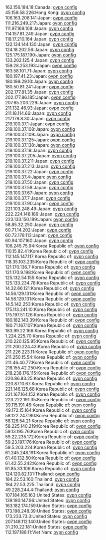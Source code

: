 162.156.184.18:Canada: [ovpn config](vpn/162_156_184_18.ovpn)  
45.159.58.226:Hong Kong: [ovpn config](vpn/45_159_58_226.ovpn)  
106.163.208.141:Japan: [ovpn config](vpn/106_163_208_141.ovpn)  
111.216.249.217:Japan: [ovpn config](vpn/111_216_249_217.ovpn)  
111.97.169.108:Japan: [ovpn config](vpn/111_97_169_108.ovpn)  
114.157.81.249:Japan: [ovpn config](vpn/114_157_81_249.ovpn)  
118.17.210.164:Japan: [ovpn config](vpn/118_17_210_164.ovpn)  
122.134.144.130:Japan: [ovpn config](vpn/122_134_144_130.ovpn)  
124.18.202.56:Japan: [ovpn config](vpn/124_18_202_56.ovpn)  
125.175.187.190:Japan: [ovpn config](vpn/125_175_187_190.ovpn)  
133.202.125.4:Japan: [ovpn config](vpn/133_202_125_4.ovpn)  
159.28.253.193:Japan: [ovpn config](vpn/159_28_253_193.ovpn)  
163.58.101.71:Japan: [ovpn config](vpn/163_58_101_71.ovpn)  
180.197.41.23:Japan: [ovpn config](vpn/180_197_41_23.ovpn)  
180.199.29.10:Japan: [ovpn config](vpn/180_199_29_10.ovpn)  
180.50.81.241:Japan: [ovpn config](vpn/180_50_81_241.ovpn)  
202.177.81.35:Japan: [ovpn config](vpn/202_177_81_35.ovpn)  
202.177.86.185:Japan: [ovpn config](vpn/202_177_86_185.ovpn)  
207.65.203.229:Japan: [ovpn config](vpn/207_65_203_229.ovpn)  
211.132.46.93:Japan: [ovpn config](vpn/211_132_46_93.ovpn)  
211.18.114.66:Japan: [ovpn config](vpn/211_18_114_66.ovpn)  
217.178.8.30:Japan: [ovpn config](vpn/217_178_8_30.ovpn)  
219.100.37.1:Japan: [ovpn config](vpn/219_100_37_1.ovpn)  
219.100.37.108:Japan: [ovpn config](vpn/219_100_37_108.ovpn)  
219.100.37.109:Japan: [ovpn config](vpn/219_100_37_109.ovpn)  
219.100.37.125:Japan: [ovpn config](vpn/219_100_37_125.ovpn)  
219.100.37.138:Japan: [ovpn config](vpn/219_100_37_138.ovpn)  
219.100.37.19:Japan: [ovpn config](vpn/219_100_37_19.ovpn)  
219.100.37.205:Japan: [ovpn config](vpn/219_100_37_205.ovpn)  
219.100.37.211:Japan: [ovpn config](vpn/219_100_37_211.ovpn)  
219.100.37.213:Japan: [ovpn config](vpn/219_100_37_213.ovpn)  
219.100.37.22:Japan: [ovpn config](vpn/219_100_37_22.ovpn)  
219.100.37.4:Japan: [ovpn config](vpn/219_100_37_4.ovpn)  
219.100.37.50:Japan: [ovpn config](vpn/219_100_37_50.ovpn)  
219.100.37.58:Japan: [ovpn config](vpn/219_100_37_58.ovpn)  
219.100.37.67:Japan: [ovpn config](vpn/219_100_37_67.ovpn)  
219.100.37.7:Japan: [ovpn config](vpn/219_100_37_7.ovpn)  
219.100.37.90:Japan: [ovpn config](vpn/219_100_37_90.ovpn)  
221.103.248.49:Japan: [ovpn config](vpn/221_103_248_49.ovpn)  
222.224.148.189:Japan: [ovpn config](vpn/222_224_148_189.ovpn)  
223.133.150.189:Japan: [ovpn config](vpn/223_133_150_189.ovpn)  
58.85.32.250:Japan: [ovpn config](vpn/58_85_32_250.ovpn)  
60.71.14.202:Japan: [ovpn config](vpn/60_71_14_202.ovpn)  
60.72.178.113:Japan: [ovpn config](vpn/60_72_178_113.ovpn)  
60.94.107.160:Japan: [ovpn config](vpn/60_94_107_160.ovpn)  
106.245.75.94:Korea Republic of: [ovpn config](vpn/106_245_75_94.ovpn)  
110.15.82.41:Korea Republic of: [ovpn config](vpn/110_15_82_41.ovpn)  
112.145.147.117:Korea Republic of: [ovpn config](vpn/112_145_147_117.ovpn)  
118.35.103.235:Korea Republic of: [ovpn config](vpn/118_35_103_235.ovpn)  
121.170.136.7:Korea Republic of: [ovpn config](vpn/121_170_136_7.ovpn)  
121.170.9.198:Korea Republic of: [ovpn config](vpn/121_170_9_198.ovpn)  
125.132.54.155:Korea Republic of: [ovpn config](vpn/125_132_54_155.ovpn)  
125.133.234.78:Korea Republic of: [ovpn config](vpn/125_133_234_78.ovpn)  
14.32.66.121:Korea Republic of: [ovpn config](vpn/14_32_66_121.ovpn)  
14.56.129.131:Korea Republic of: [ovpn config](vpn/14_56_129_131.ovpn)  
14.56.129.131:Korea Republic of: [ovpn config](vpn/14_56_129_131.ovpn)  
14.5.142.253:Korea Republic of: [ovpn config](vpn/14_5_142_253.ovpn)  
175.113.241.10:Korea Republic of: [ovpn config](vpn/175_113_241_10.ovpn)  
175.197.51.126:Korea Republic of: [ovpn config](vpn/175_197_51_126.ovpn)  
180.182.143.39:Korea Republic of: [ovpn config](vpn/180_182_143_39.ovpn)  
180.71.167.107:Korea Republic of: [ovpn config](vpn/180_71_167_107.ovpn)  
183.99.22.166:Korea Republic of: [ovpn config](vpn/183_99_22_166.ovpn)  
1.224.225.70:Korea Republic of: [ovpn config](vpn/1_224_225_70.ovpn)  
210.220.125.95:Korea Republic of: [ovpn config](vpn/210_220_125_95.ovpn)  
211.200.224.43:Korea Republic of: [ovpn config](vpn/211_200_224_43.ovpn)  
211.226.223.11:Korea Republic of: [ovpn config](vpn/211_226_223_11.ovpn)  
211.250.15.54:Korea Republic of: [ovpn config](vpn/211_250_15_54.ovpn)  
211.46.40.77:Korea Republic of: [ovpn config](vpn/211_46_40_77.ovpn)  
218.155.42.250:Korea Republic of: [ovpn config](vpn/218_155_42_250.ovpn)  
218.238.176.115:Korea Republic of: [ovpn config](vpn/218_238_176_115.ovpn)  
220.86.83.25:Korea Republic of: [ovpn config](vpn/220_86_83_25.ovpn)  
220.87.10.67:Korea Republic of: [ovpn config](vpn/220_87_10_67.ovpn)  
221.146.125.68:Korea Republic of: [ovpn config](vpn/221_146_125_68.ovpn)  
221.167.164.152:Korea Republic of: [ovpn config](vpn/221_167_164_152.ovpn)  
223.222.191.35:Korea Republic of: [ovpn config](vpn/223_222_191_35.ovpn)  
39.115.191.46:Korea Republic of: [ovpn config](vpn/39_115_191_46.ovpn)  
49.172.15.164:Korea Republic of: [ovpn config](vpn/49_172_15_164.ovpn)  
58.122.247.180:Korea Republic of: [ovpn config](vpn/58_122_247_180.ovpn)  
58.126.54.21:Korea Republic of: [ovpn config](vpn/58_126_54_21.ovpn)  
58.225.140.219:Korea Republic of: [ovpn config](vpn/58_225_140_219.ovpn)  
59.13.195.76:Korea Republic of: [ovpn config](vpn/59_13_195_76.ovpn)  
59.22.235.172:Korea Republic of: [ovpn config](vpn/59_22_235_172.ovpn)  
59.23.197.176:Korea Republic of: [ovpn config](vpn/59_23_197_176.ovpn)  
59.5.203.224:Korea Republic of: [ovpn config](vpn/59_5_203_224.ovpn)  
61.245.248.191:Korea Republic of: [ovpn config](vpn/61_245_248_191.ovpn)  
61.40.132.50:Korea Republic of: [ovpn config](vpn/61_40_132_50.ovpn)  
61.42.55.242:Korea Republic of: [ovpn config](vpn/61_42_55_242.ovpn)  
61.85.33.106:Korea Republic of: [ovpn config](vpn/61_85_33_106.ovpn)  
124.120.82.131:Thailand: [ovpn config](vpn/124_120_82_131.ovpn)  
184.22.53.160:Thailand: [ovpn config](vpn/184_22_53_160.ovpn)  
184.22.53.225:Thailand: [ovpn config](vpn/184_22_53_225.ovpn)  
49.228.244.4:Thailand: [ovpn config](vpn/49_228_244_4.ovpn)  
107.184.165.163:United States: [ovpn config](vpn/107_184_165_163.ovpn)  
139.180.147.96:United States: [ovpn config](vpn/139_180_147_96.ovpn)  
163.182.174.159:United States: [ovpn config](vpn/163_182_174_159.ovpn)  
173.198.248.39:United States: [ovpn config](vpn/173_198_248_39.ovpn)  
173.233.73.3:United States: [ovpn config](vpn/173_233_73_3.ovpn)  
207.148.112.140:United States: [ovpn config](vpn/207_148_112_140.ovpn)  
31.210.22.181:United States: [ovpn config](vpn/31_210_22_181.ovpn)  
112.197.188.11:Viet Nam: [ovpn config](vpn/112_197_188_11.ovpn)  
